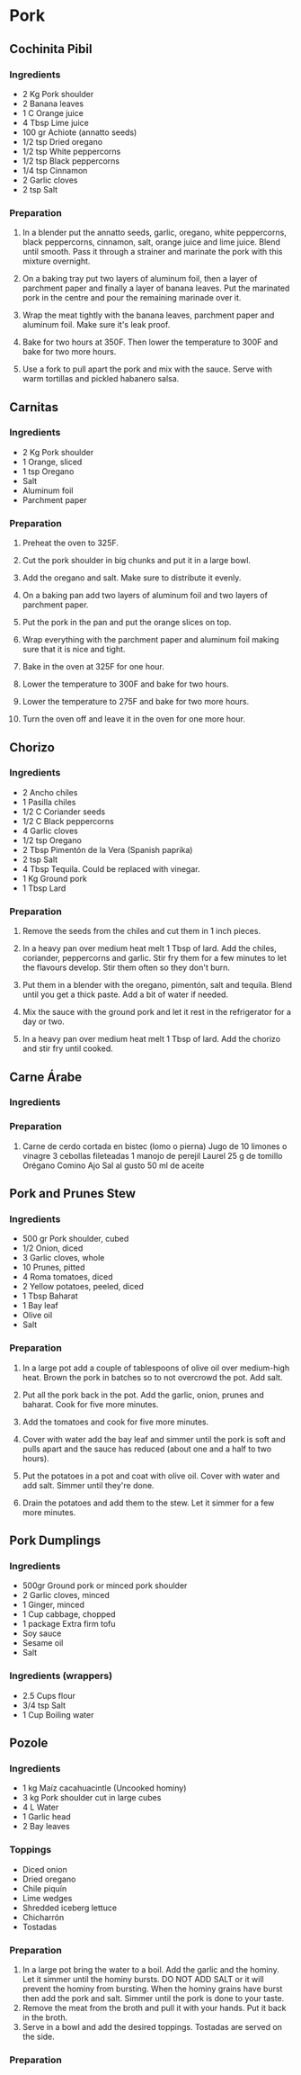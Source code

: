 # Pork

<div style="page-break-after: always; visibility: hidden"></div>


## <a name="Cochinita Pibil"></a> Cochinita Pibil

### Ingredients

* 2 Kg Pork shoulder
* 2 Banana leaves
* 1 C Orange juice
* 4 Tbsp Lime juice
* 100 gr Achiote (annatto seeds)
* 1/2 tsp Dried oregano
* 1/2 tsp White peppercorns
* 1/2 tsp Black peppercorns
* 1/4 tsp Cinnamon
* 2 Garlic cloves
* 2 tsp Salt

### Preparation

1. In a blender put the annatto seeds, garlic, oregano, white peppercorns, black peppercorns, cinnamon, salt, orange juice and lime juice. Blend until smooth. Pass it through a strainer and marinate the pork with this mixture overnight.

1. On a baking tray put two layers of aluminum foil, then a layer of parchment paper and finally a layer of banana leaves. Put the marinated pork in the centre and pour the remaining marinade over it.

1. Wrap the meat tightly with the banana leaves, parchment paper and aluminum foil. Make sure it's leak proof.

1. Bake for two hours at 350F. Then lower the temperature to 300F and bake for two more hours.

1. Use a fork to pull apart the pork and mix with the sauce. Serve with warm tortillas and pickled habanero salsa.


<div style="page-break-after: always; visibility: hidden"></div>


## <a name="Carnitas"></a> Carnitas

### Ingredients

* 2 Kg Pork shoulder
* 1 Orange, sliced
* 1 tsp Oregano
* Salt
* Aluminum foil
* Parchment paper


### Preparation

1. Preheat the oven to 325F.

1. Cut the pork shoulder in big chunks and put it in a large bowl.

1. Add the oregano and salt. Make sure to distribute it evenly.

1. On a baking pan add two layers of aluminum foil and two layers of parchment paper.

1. Put the pork in the pan and put the orange slices on top.

1. Wrap everything with the parchment paper and aluminum foil making sure that it is nice and tight.

1. Bake in the oven at 325F for one hour.

1. Lower the temperature to 300F and bake for two hours.

1. Lower the temperature to 275F and bake for two more hours.

1. Turn the oven off and leave it in the oven for one more hour.


<div style="page-break-after: always; visibility: hidden"></div>


## <a name="Chorizo"></a> Chorizo

### Ingredients

* 2 Ancho chiles
* 1 Pasilla chiles
* 1/2 C Coriander seeds
* 1/2 C Black peppercorns
* 4 Garlic cloves
* 1/2 tsp Oregano
* 2 Tbsp Pimentón de la Vera (Spanish paprika)
* 2 tsp Salt
* 4 Tbsp Tequila. Could be replaced with vinegar.
* 1 Kg Ground pork
* 1 Tbsp Lard

### Preparation

1. Remove the seeds from the chiles and cut them in 1 inch pieces.

1. In a heavy pan over medium heat melt 1 Tbsp of lard. Add the chiles, coriander, peppercorns and garlic. Stir fry them for a few minutes to let the flavours develop. Stir them often so they don't burn.

1. Put them in a blender with the oregano, pimentón, salt and tequila. Blend until you get a thick paste. Add a bit of water if needed.

1. Mix the sauce with the ground pork and let it rest in the refrigerator for a day or two.

1. In a heavy pan over medium heat melt 1 Tbsp of lard. Add the chorizo and stir fry until cooked.


<div style="page-break-after: always; visibility: hidden"></div>


## <a name="Carne Árabe"></a> Carne Árabe

### Ingredients

### Preparation

1. Carne de cerdo cortada en bistec (lomo o pierna) Jugo de 10 limones o vinagre 3 cebollas fileteadas 1 manojo de perejil Laurel 25 g de tomillo Orégano Comino Ajo Sal al gusto 50 ml de aceite


<div style="page-break-after: always; visibility: hidden"></div>


## <a name="Pork and Prunes Stew"></a> Pork and Prunes Stew

### Ingredients

* 500 gr Pork shoulder, cubed
* 1/2 Onion, diced
* 3 Garlic cloves, whole
* 10 Prunes, pitted
* 4 Roma tomatoes, diced
* 2 Yellow potatoes, peeled, diced
* 1 Tbsp Baharat
* 1 Bay leaf
* Olive oil
* Salt

### Preparation

1. In a large pot add a couple of tablespoons of olive oil over medium-high heat. Brown the pork in batches so to not overcrowd the pot. Add salt.

1. Put all the pork back in the pot. Add the garlic, onion, prunes and baharat. Cook for five more minutes.

1. Add the tomatoes and cook for five more minutes.

1. Cover with water add the bay leaf and simmer until the pork is soft and pulls apart and the sauce has reduced (about one and a half to two hours).

1. Put the potatoes in a pot and coat with olive oil. Cover with water and add salt. Simmer until they're done.

1. Drain the potatoes and add them to the stew. Let it simmer for a few more minutes.


<div style="page-break-after: always; visibility: hidden"></div>


## <a name="Pork Dumplings"></a>Pork Dumplings

### Ingredients

* 500gr Ground pork or minced pork shoulder
* 2 Garlic cloves, minced
* 1 Ginger, minced
* 1 Cup cabbage, chopped
* 1 package Extra firm tofu
* Soy sauce
* Sesame oil
* Salt

### Ingredients (wrappers)

* 2.5 Cups flour
* 3/4 tsp Salt
* 1 Cup Boiling water

<div style="page-break-after: always; visibility: hidden"></div>

## <a name="Pozole"></a>Pozole

### Ingredients

* 1 kg Maíz cacahuacintle (Uncooked hominy) 
* 3 kg Pork shoulder cut in large cubes
* 4 L Water
* 1 Garlic head
* 2 Bay leaves

### Toppings

* Diced onion
* Dried oregano
* Chile piquín
* Lime wedges
* Shredded iceberg lettuce
* Chicharrón
* Tostadas

### Preparation

1. In a large pot bring the water to a boil. Add the garlic and the hominy. Let it simmer until the hominy bursts. DO NOT ADD SALT or it will prevent the hominy from bursting. When the hominy grains have burst then add the pork and salt. Simmer until the pork is done to your taste.
1. Remove the meat from the broth and pull it with your hands. Put it back in the broth.
1. Serve in a bowl and add the desired toppings. Tostadas are served on the side.


### Preparation

<div style="page-break-after: always; visibility: hidden"></div>
